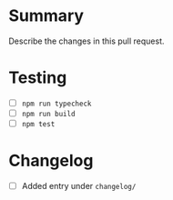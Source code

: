 # Summary

Describe the changes in this pull request.

# Testing

- [ ] `npm run typecheck`
- [ ] `npm run build`
- [ ] `npm test`

# Changelog

- [ ] Added entry under `changelog/`

